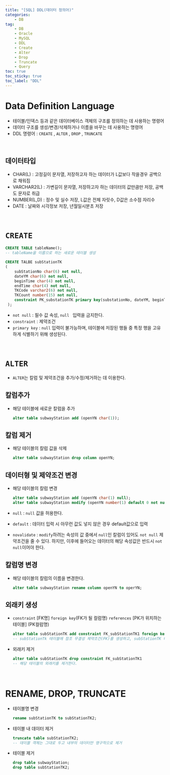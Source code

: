 ```yaml
---
title: "[SQL] DDL(데이터 정의어)"
categories:
    - DB
tag:
    - DB
    - Oracle
    - MySQL
    - DDL
    - Create
    - Alter
    - Drop
    - Truncate
    - Query
toc: true
toc_sticky: true
toc_label: "DDL"
---
```


# Data Definition Language

- 테이블/인덱스 등과 같은 데이터베이스 객체의 구조를 정의하는 데 사용하는 명령어
- 데이터 구조를 생성/변경/삭제하거나 이름을 바꾸는 데 사용하는 명령어
- DDL 명령어 : ```CREATE``` , ```ALTER``` , ```DROP``` , ```TRUNCATE``` 

<br>

## 데이터타입
 - CHAR(L) : 고정길이 문자열, 저장하고자 하는 데이터가 L값보다 작을경우 공백으로 채워짐
- VARCHAR2(L) : 가변길이 문자열, 저장하고자 하는 데이터의 값만큼만 저장, 공백도 문자로 취급
- NUMBER(L,D) : 정수 및 실수 저장, L값은 전체 자릿수, D값은 소수점 자리수
- DATE : 날짜와 시각정보 저장, 년월일시분초 저장

<br>

# ```CREATE```
```sql
CREATE TABLE tableName();
-- tableName을 이름으로 하는 새로운 테이블 생성
``` 

```sql
CREATE TALBE subStationTK
(
    subStationNo char(6) not null,
    dateYM char(6) not null,
    beginTime char(4) not null,
    endTime char(4) not null,
    TKCode varchar2(6) not null,
    TKCount number(15) not null,
    constraint PK_substationTK primary key(substationNo, dateYM, beginTime, endTime, TKCode, TKCount)
 ); 
 ```
 - ```not null``` : 필수 값 속성, ```null ``` 입력을 금지한다.
 - ```constraint``` : 제약조건
 - ```primary key``` : ```null``` 입력이 불가능하며, 테이블에 저장된 행들 중 특정 행을 고유하게 식별하기 위해 생성된다.

<BR>

# ```ALTER```
- ```ALTER```는 칼럼 및 제약조건을 추가/수정/제거하는 데 이용한다.

## 칼럼추가
- 해당 테이블에 새로운 칼럼을 추가

    ```sql
    alter table subwayStation add (openYN char(1));
    ```

## 칼럼 제거
- 해당 테이블의 칼럼 값을 삭제

    ```sql
    alter table subwayStation drop column openYN;
    ```
## 데이터형 및 제약조건 변경
- 해당 테이블의 칼럼 변경

    ```sql
    alter table subwayStation add (openYN char(1) null);
    alter table subwayStation modify (openYN number(1) default 0 not null novalidate);
    
    ```
- ```null``` : ```null``` 값을 허용한다.
- ```default``` : 데이터 입력 시 아무런 값도 넣지 않은 경우 default값으로 입력
- ```novalidate``` : ```modify```하려는 속성의 값 중에서 ```null```인 칼럼이 있어도 ```not null``` 제약조건을 줄 수 있다. 하지만, 이후에 들어오는 데이터의 해당 속성값은 반드시 ```not null```이어야 한다.

## 칼럼명 변경
- 해당 테이블의 칼럼의 이름을 변경한다.

    ```sql
    alter table subwayStation rename column openYN to operYN;
    ```

## 외래키 생성
- ```constraint``` [FK명] ```foreign key```(FK가 될 컬럼명)
     ```references``` [PK가 위치하는 테이블] (PK컬럼명)

    ```sql
    alter table subStationTK add constraint FK_subStationTK1 foreign key (subStationNo) references subwayStation (stationNo);
    -- subStationTk 테이블에 참조 무결성 제약조건(FK)를 생성하고, subStationTK 테이블의 subStationNo 칼럼은 subwayStation 테이블의 stationNo를 참조하는 FK_subStationTK1가 된다.
    ```

- 외래키 제거
    ```sql
    alter table subStationTK drop constraint FK_subStationTK1
    -- 해당 테이블의 외래키를 제거한다.
    ```

<br>

# RENAME, DROP, TRUNCATE
- 테이블명 변경
    ```SQL
    rename subStationTK to subStationTK2;
    ```
- 테이블 내 데이터 제거
    ```sql
    truncate table subStationTK2;
    -- 데이블 객체는 그대로 두고 내부의 데이터만 영구적으로 제거
    ```
- 테이블 제거
    ```sql
    drop table subwayStation;
    drop table subStationTK2;
    ```